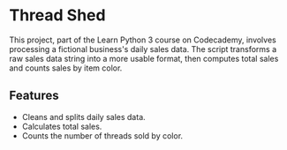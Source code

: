 # Thread Shed

This project, part of the Learn Python 3 course on Codecademy, involves processing a fictional business's daily sales data. The script transforms a raw sales data string into a more usable format, then computes total sales and counts sales by item color.

## Features

- Cleans and splits daily sales data.
- Calculates total sales.
- Counts the number of threads sold by color.
